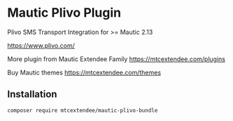# Mautic Plivo Plugin

Plivo SMS Transport Integration for >= Mautic 2.13 

https://www.plivo.com/

More plugin from Mautic Extendee Family  https://mtcextendee.com/plugins

Buy Mautic themes https://mtcextendee.com/themes

## Installation

`composer require mtcextendee/mautic-plivo-bundle`
